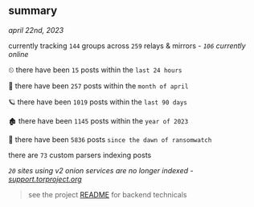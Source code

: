 
## summary
_april 22nd, 2023_

currently tracking `144` groups across `259` relays & mirrors - _`106` currently online_

⏲ there have been `15` posts within the `last 24 hours`

🦈 there have been `257` posts within the `month of april`

🪐 there have been `1019` posts within the `last 90 days`

🏚 there have been `1145` posts within the `year of 2023`

🦕 there have been `5836` posts `since the dawn of ransomwatch`

there are `73` custom parsers indexing posts

_`20` sites using v2 onion services are no longer indexed - [support.torproject.org](https://support.torproject.org/onionservices/v2-deprecation/)_

> see the project [README](https://github.com/joshhighet/ransomwatch#ransomwatch--) for backend technicals
